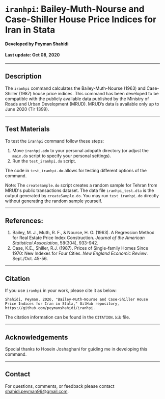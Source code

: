 # `iranhpi`: Bailey-Muth-Nourse and Case-Shiller House Price Indices for Iran in Stata
#### Developed by Peyman Shahidi
#### Last update: Oct 08, 2020


*******************************************************************************
## Description
The `iranhpi` command calculates the Bailey-Muth-Nourse (1963) and Case-Shiller (1987) house price indices. This command has been developed to be compatible with the publicly available data published by the Ministry of Roads and Urban Development (MRUD). MRUD’s data is available only up to June 2020 (Tir 1399).


*******************************************************************************
## Test Materials
To test the `iranhpi` command follow these steps:
1. Move `iranhpi.ado` to your personal adopath directory (or adjust the `main.do` script to specify your personal settings).
2. Run the `test_iranhpi.do` script. 

The code in `test_iranhpi.do` allows for testing different options of the command. 

Note: The `createSample.do` script creates a random sample for Tehran from MRUD's public transactions dataset. The data file `iranhpi_test.dta` is the output generated by `createSample.do`. You may run `test_iranhpi.do` directly without generating the random sample yourself.


*******************************************************************************
## References:
1. Bailey, M. J., Muth, R. F., & Nourse, H. O. (1963). A Regression Method for Real Estate Price Index Construction. *Journal of the American Statistical Association*, 58(304), 933-942.
2. Case, K.E., Shiller, R.J. (1987). Prices of Single-family Homes Since 1970: New Indexes for Four Cities. *New England Economic Review*. Sept./Oct. 45-56.


*******************************************************************************
## Citation
If you use `iranhpi` in your work, please cite it as below:
```
Shahidi, Peyman, 2020, "Bailey-Muth-Nourse and Case-Shiller House Price Indices for Iran in Stata," GitHub repository, https://github.com/peymanshahidi/iranhpi.
```
The citation information can be found in the `CITATION.bib` file.


*******************************************************************************
## Acknowledgements
Special thanks to Hosein Joshaghani for guiding me in developing this command.


*******************************************************************************
## Contact
For questions, comments, or feedback please contact shahidi.peyman96@gmail.com.